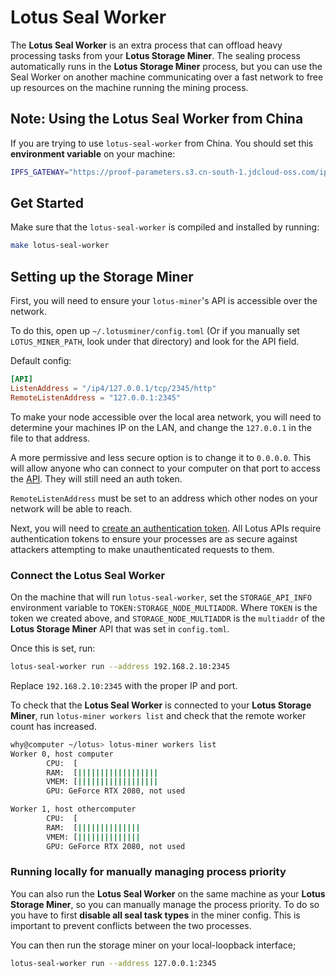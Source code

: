 # Lotus Seal Worker

The **Lotus Seal Worker** is an extra process that can offload heavy processing tasks from your **Lotus Storage Miner**. The sealing process automatically runs in the **Lotus Storage Miner** process, but you can use the Seal Worker on another machine communicating over a fast network to free up resources on the machine running the mining process.

## Note: Using the Lotus Seal Worker from China

If you are trying to use `lotus-seal-worker` from China. You should set this **environment variable** on your machine:

```sh
IPFS_GATEWAY="https://proof-parameters.s3.cn-south-1.jdcloud-oss.com/ipfs/"
```

## Get Started

Make sure that the `lotus-seal-worker` is compiled and installed by running:

```sh
make lotus-seal-worker
```

## Setting up the Storage Miner

First, you will need to ensure your `lotus-miner`'s API is accessible over the network.

To do this, open up `~/.lotusminer/config.toml` (Or if you manually set `LOTUS_MINER_PATH`, look under that directory) and look for the API field.

Default config:

```toml
[API]
ListenAddress = "/ip4/127.0.0.1/tcp/2345/http"
RemoteListenAddress = "127.0.0.1:2345"
```

To make your node accessible over the local area network, you will need to determine your machines IP on the LAN, and change the `127.0.0.1` in the file to that address.

A more permissive and less secure option is to change it to `0.0.0.0`. This will allow anyone who can connect to your computer on that port to access the [API](https://docs.lotu.sh/en+api). They will still need an auth token.

`RemoteListenAddress` must be set to an address which other nodes on your network will be able to reach.

Next, you will need to [create an authentication token](https://docs.lotu.sh/en+api-scripting-support#generate-a-jwt-46). All Lotus APIs require authentication tokens to ensure your processes are as secure against attackers attempting to make unauthenticated requests to them.

### Connect the Lotus Seal Worker

On the machine that will run `lotus-seal-worker`, set the `STORAGE_API_INFO` environment variable to `TOKEN:STORAGE_NODE_MULTIADDR`. Where `TOKEN` is the token we created above, and `STORAGE_NODE_MULTIADDR` is the `multiaddr` of the **Lotus Storage Miner** API that was set in `config.toml`.

Once this is set, run:

```sh
lotus-seal-worker run --address 192.168.2.10:2345
```

Replace `192.168.2.10:2345` with the proper IP and port.

To check that the **Lotus Seal Worker** is connected to your **Lotus Storage Miner**, run `lotus-miner workers list` and check that the remote worker count has increased.

```sh
why@computer ~/lotus> lotus-miner workers list
Worker 0, host computer
        CPU:  [                                                                ] 0 core(s) in use
        RAM:  [||||||||||||||||||                                              ] 28% 18.1 GiB/62.7 GiB
        VMEM: [||||||||||||||||||                                              ] 28% 18.1 GiB/62.7 GiB
        GPU: GeForce RTX 2080, not used

Worker 1, host othercomputer
        CPU:  [                                                                ] 0 core(s) in use
        RAM:  [||||||||||||||                                                  ] 23% 14 GiB/62.7 GiB
        VMEM: [||||||||||||||                                                  ] 23% 14 GiB/62.7 GiB
        GPU: GeForce RTX 2080, not used
```

### Running locally for manually managing process priority

You can also run the **Lotus Seal Worker** on the same machine as your **Lotus Storage Miner**, so you can manually manage the process priority.
To do so you have to first __disable all seal task types__ in the miner config. This is important to prevent conflicts between the two processes.

You can then run the storage miner on your local-loopback interface; 

```sh
lotus-seal-worker run --address 127.0.0.1:2345
```